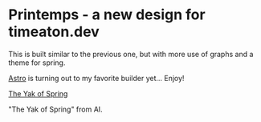 # Printemps - a new design for timeaton.dev

This is built similar to the previous one, but with more use of graphs and a theme for spring.

[Astro](https://astro.build) is turning out to my favorite builder yet... Enjoy!

[The Yak of Spring](public/yak.png)

"The Yak of Spring" from AI.
